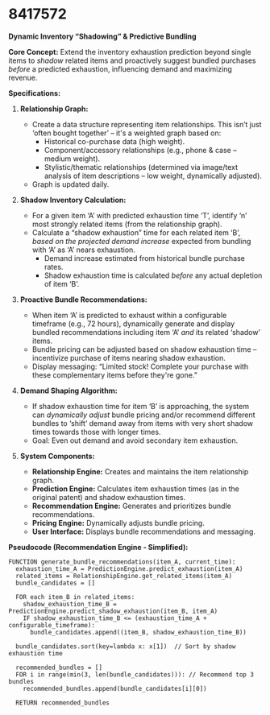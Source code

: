 # 8417572

**Dynamic Inventory “Shadowing” & Predictive Bundling**

**Core Concept:** Extend the inventory exhaustion prediction beyond single items to *shadow* related items and proactively suggest bundled purchases *before* a predicted exhaustion, influencing demand and maximizing revenue.

**Specifications:**

1.  **Relationship Graph:**
    *   Create a data structure representing item relationships. This isn’t just ‘often bought together’ – it's a weighted graph based on:
        *   Historical co-purchase data (high weight).
        *   Component/accessory relationships (e.g., phone & case – medium weight).
        *   Stylistic/thematic relationships (determined via image/text analysis of item descriptions – low weight, dynamically adjusted).
    *   Graph is updated daily.

2.  **Shadow Inventory Calculation:**
    *   For a given item ‘A’ with predicted exhaustion time ‘T’, identify ‘n’ most strongly related items (from the relationship graph).
    *   Calculate a “shadow exhaustion” time for each related item ‘B’, *based on the projected demand increase* expected from bundling with ‘A’ as ‘A’ nears exhaustion.
        *   Demand increase estimated from historical bundle purchase rates.
        *   Shadow exhaustion time is calculated *before* any actual depletion of item ‘B’.

3.  **Proactive Bundle Recommendations:**
    *   When item ‘A’ is predicted to exhaust within a configurable timeframe (e.g., 72 hours), dynamically generate and display bundled recommendations including item ‘A’ *and* its related ‘shadow’ items.
    *   Bundle pricing can be adjusted based on shadow exhaustion time – incentivize purchase of items nearing shadow exhaustion.
    *   Display messaging: “Limited stock! Complete your purchase with these complementary items before they're gone.”

4.  **Demand Shaping Algorithm:**
    *   If shadow exhaustion time for item ‘B’ is approaching, the system can *dynamically adjust* bundle pricing and/or recommend different bundles to ‘shift’ demand away from items with very short shadow times towards those with longer times.
    *   Goal: Even out demand and avoid secondary item exhaustion.

5.  **System Components:**
    *   **Relationship Engine:** Creates and maintains the item relationship graph.
    *   **Prediction Engine:**  Calculates item exhaustion times (as in the original patent) and shadow exhaustion times.
    *   **Recommendation Engine:** Generates and prioritizes bundle recommendations.
    *   **Pricing Engine:** Dynamically adjusts bundle pricing.
    *   **User Interface:** Displays bundle recommendations and messaging.

**Pseudocode (Recommendation Engine - Simplified):**

```
FUNCTION generate_bundle_recommendations(item_A, current_time):
  exhaustion_time_A = PredictionEngine.predict_exhaustion(item_A)
  related_items = RelationshipEngine.get_related_items(item_A)
  bundle_candidates = []

  FOR each item_B in related_items:
    shadow_exhaustion_time_B = PredictionEngine.predict_shadow_exhaustion(item_B, item_A)
    IF shadow_exhaustion_time_B <= (exhaustion_time_A + configurable_timeframe):
      bundle_candidates.append((item_B, shadow_exhaustion_time_B))

  bundle_candidates.sort(key=lambda x: x[1])  // Sort by shadow exhaustion time

  recommended_bundles = []
  FOR i in range(min(3, len(bundle_candidates))): // Recommend top 3 bundles
    recommended_bundles.append(bundle_candidates[i][0])

  RETURN recommended_bundles
```